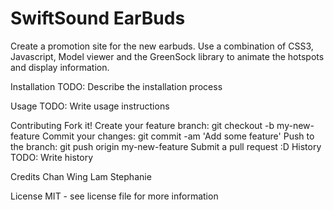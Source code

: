 # SwiftSound EarBuds
Create a promotion site for the new earbuds.
Use a combination of CSS3, Javascript, Model viewer and the GreenSock library to animate the hotspots and display information.



Installation
TODO: Describe the installation process

Usage
TODO: Write usage instructions

Contributing
Fork it!
Create your feature branch: git checkout -b my-new-feature
Commit your changes: git commit -am 'Add some feature'
Push to the branch: git push origin my-new-feature
Submit a pull request :D
History
TODO: Write history

Credits
Chan Wing Lam Stephanie

License
MIT - see license file for more information
